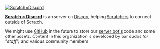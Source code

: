 [![Scratch×Discord](https://user-images.githubusercontent.com/57809064/205421332-ad989888-859b-482c-95c9-f7d08f4b7a61.png)](https://scratch.xan.lol/)

**[Scratch × Discord](https://discord.gg/bUtXEtHKKC)** is an server on [Discord](https://discord.com) helping [Scratchers](https://www.youtube.com/watch?v=dQw4w9WgXcQ) to connect outside of [Scratch](https://scratch.mit.edu). 

We might use [GitHub](https://github.com) in the future to store our [server bot's](https://discord.js.org) code and some other assets. 
Content in this organization is developed by our sudos *(or "staff")* and various community members.
